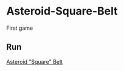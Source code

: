 # Asteroid-Square-Belt
First game

Run
----
[Asteroid "Square" Belt](https://antran1245.github.io/Game/index.html)
